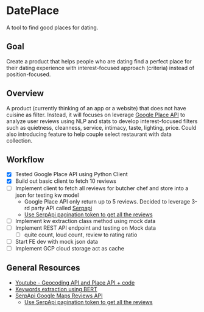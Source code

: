 # DatePlace

A tool to find good places for dating.

## Goal
Create a product that helps people who are dating find a perfect place for their dating experience with interest-focused approach (criteria) instead of position-focused.

## Overview
A product (currently thinking of an app or a website) that does not have cuisine as filter. Instead, it will focuses on leverage [Google Place API](https://developers.google.com/maps/documentation/places/web-service/overview) to analyze user reviews using NLP and stats to develop interest-focused filters such as quietness, cleanness, service, intimacy, taste, lighting, price. Could also introducing feature to help couple select restaurant with data collection.

## Workflow
- [x] Tested Google Place API using Python Client
- [x] Build out basic client to fetch 10 reviews
- [ ] Implement client to fetch all reviews for butcher chef and store into a json for testing kw model
    - Google Place API only return up to 5 reviews. Decided to leverage 3-rd party API called [Serpapi](https://serpapi.com/)
    - [Use SerpApi pagination token to get all the reviews](https://www.youtube.com/watch?v=HQAWQPNjw_k)
- [ ] Implement kw extraction class method using mock data
- [ ] Implement REST API endpoint and testing on Mock data
	- [ ] quite count, loud count, review to rating ratio
- [ ] Start FE dev with mock json data
- [ ] Implement GCP cloud storage act as cache

## General Resources
- [Youtube - Geocoding API and Place API + code](https://www.youtube.com/watch?v=ckPEY2KppHc)
- [Keywords extraction using BERT](https://towardsdatascience.com/keyword-extraction-with-bert-724efca412ea)
- [SerpApi Google Maps Reviews API](https://serpapi.com/google-maps-reviews-api)
    - [Use SerpApi pagination token to get all the reviews](https://www.youtube.com/watch?v=HQAWQPNjw_k)

